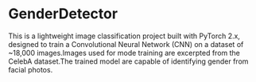 # GenderDetector
This is a lightweight image classification project built with PyTorch 2.x, designed to train a Convolutional Neural Network (CNN) on a dataset of ~18,000 images.Images used for mode training are excerpted from the CelebA dataset.The trained model are capable of identifying gender from facial photos.
